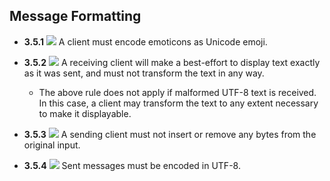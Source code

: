 Message Formatting
------------------

- **3.5.1** ![](/badge/req.png) A client must encode emoticons as Unicode emoji.

- **3.5.2** ![](/badge/req.png) A receiving client will make a best-effort to display
  text exactly as it was sent, and must not transform the text in any way.
    - The above rule does not apply if malformed UTF-8 text is received. In
      this case, a client may transform the text to any extent necessary to
      make it displayable.

- **3.5.3** ![](/badge/req.png) A sending client must not insert or remove any bytes from
  the original input.

- **3.5.4** ![](/badge/req.png) Sent messages must be encoded in UTF-8.
